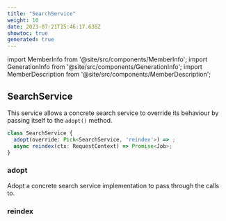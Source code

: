 ```yaml
---
title: "SearchService"
weight: 10
date: 2023-07-21T15:46:17.638Z
showtoc: true
generated: true
---
```

<!-- This file was generated from the Vendure source. Do not modify. Instead, re-run the "docs:build" script -->
import MemberInfo from '@site/src/components/MemberInfo';
import GenerationInfo from '@site/src/components/GenerationInfo';
import MemberDescription from '@site/src/components/MemberDescription';


## SearchService

<GenerationInfo sourceFile="packages/core/src/service/services/search.service.ts" sourceLine="15" packageName="@vendure/core" />

This service allows a concrete search service to override its behaviour
by passing itself to the `adopt()` method.

```ts title="Signature"
class SearchService {
  adopt(override: Pick<SearchService, 'reindex'>) => ;
  async reindex(ctx: RequestContext) => Promise<Job>;
}
```

<div className="members-wrapper">

### adopt

<MemberInfo kind="method" type="(override: Pick&#60;<a href='/reference/typescript-api/services/search-service#searchservice'>SearchService</a>, 'reindex'&#62;) => "   />

Adopt a concrete search service implementation to pass through the
calls to.
### reindex

<MemberInfo kind="method" type="(ctx: <a href='/reference/typescript-api/request/request-context#requestcontext'>RequestContext</a>) => Promise&#60;<a href='/reference/typescript-api/job-queue/job#job'>Job</a>&#62;"   />




</div>
